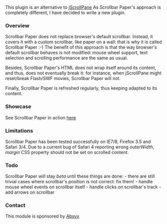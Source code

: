 This plugin is an alternative to <a href='http://jscrollpane.kelvinluck.com'>jScrollPane</a>
As Scrollbar Paper's approach is completely different, I have decided to write a new plugin.

<h3>Overview</h3>
Scrollbar Paper does not replace browser's default scrollbar.
Instead, it covers it with a custom scrollbar, like paper on a wall: that is why it is called Scrollbar Paper :-)
The benefit of this approach is that the way browser's default scrollbar behaves is not modified: mouse wheel support, text selection and scrolling performance are the same as usual.

Besides, Scrollbar Paper's HTML does not wrap itself around its content, and thus, does not eventually break it: for instance, when jScrollPane might reset/break Flash/SWF movies, Scrollbar Paper will not.

Finally, Scrollbar Paper is refreshed regularly, thus keeping adapted to its content.

<h3>Showcase</h3>
See Scrollbar Paper in action <a href='http://www.lelieududesign.com/en/why-le-lieu-du-design'>here</a>

<h3>Limitations</h3>
Scrollbar Paper has been tested successfully on IE7/8, Firefox 3.5 and Safari 3/4.
Due to a current bug of Safari 4 reporting wrong <em>outerWidth</em>, <em>margin</em> CSS property should not be set on scrolled content.

<h3>Todo</h3>
Scrollbar Paper will stay <em>beta</em> until these things are done:
- there are still trivial cases where scrollbar's position is not correct: fix them!
- handle mouse wheel events on scrollbar itself
- handle clicks on scrollbar's track
- add arrows on scrollbar

<h3>Contact</h3>
This module is sponsored by <a href='http://www.absyx.fr'>Absyx</a>